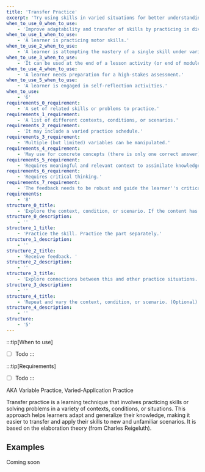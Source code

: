 ```yaml
---
title: 'Transfer Practice'
excerpt: 'Try using skills in varied situations for better understanding and adaptability. Examples include interdisciplinary projects and scenarios in different contexts.'
when_to_use_0_when_to_use:
    - 'Improve adaptability and transfer of skills by practicing in diverse conditions.'
when_to_use_1_when_to_use:
    - 'A learner is practicing motor skills.'
when_to_use_2_when_to_use:
    - 'A learner is attempting the mastery of a single skill under various conditions.'
when_to_use_3_when_to_use:
    - 'It can be used at the end of a lesson activity (or end of module/section formative), or when the lesson is the application of the concepts in various situations.'
when_to_use_4_when_to_use:
    - 'A learner needs preparation for a high-stakes assessment.'
when_to_use_5_when_to_use:
    - 'A learner is engaged in self-reflection activities.'
when_to_use:
    - '6'
requirements_0_requirement:
    - 'A set of related skills or problems to practice.'
requirements_1_requirement:
    - 'A list of different contexts, conditions, or scenarios.'
requirements_2_requirement:
    - 'It may include a varied practice schedule.'
requirements_3_requirement:
    - 'Multiple (but limited) variables can be manipulated.'
requirements_4_requirement:
    - 'May use for concrete concepts (there is only one correct answer)'
requirements_5_requirement:
    - 'Requires meaningful and relevant context to assimilate knowledge/skills. '
requirements_6_requirement:
    - 'Requires critical thinking.'
requirements_7_requirement:
    - 'The feedback needs to be robust and guide the learner''s critical thinking. '
requirements:
    - '8'
structure_0_title:
    - 'Explore the context, condition, or scenario. If the content has been introduced and practiced using another pattern [content review]. Also, it can optionally explore how skill practice might be adapted or adjusted to suit the context.'
structure_0_description:
    - ''
structure_1_title:
    - 'Practice the skill. Practice the part separately.'
structure_1_description:
    - ''
structure_2_title:
    - 'Receive feedback. '
structure_2_description:
    - ''
structure_3_title:
    - 'Explore connections between this and other practice situations. (Optional)'
structure_3_description:
    - ''
structure_4_title:
    - 'Repeat and vary the context, condition, or scenario. (Optional)'
structure_4_description:
    - ''
structure:
    - '5'
---
```


:::tip[When to use]

- [ ] Todo
:::

:::tip[Requirements]

- [ ] Todo
:::

AKA Variable Practice, Varied-Application Practice

Transfer practice is a learning technique that involves practicing skills or solving problems in a variety of contexts, conditions, or situations. This approach helps learners adapt and generalize their knowledge, making it easier to transfer and apply their skills to new and unfamiliar scenarios. It is based on the elaboration theory (from Charles Reigeluth).

## Examples
Coming soon